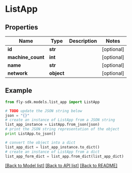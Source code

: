 # ListApp


## Properties
Name | Type | Description | Notes
------------ | ------------- | ------------- | -------------
**id** | **str** |  | [optional] 
**machine_count** | **int** |  | [optional] 
**name** | **str** |  | [optional] 
**network** | **object** |  | [optional] 

## Example

```python
from fly-sdk.models.list_app import ListApp

# TODO update the JSON string below
json = "{}"
# create an instance of ListApp from a JSON string
list_app_instance = ListApp.from_json(json)
# print the JSON string representation of the object
print ListApp.to_json()

# convert the object into a dict
list_app_dict = list_app_instance.to_dict()
# create an instance of ListApp from a dict
list_app_form_dict = list_app.from_dict(list_app_dict)
```
[[Back to Model list]](../README.md#documentation-for-models) [[Back to API list]](../README.md#documentation-for-api-endpoints) [[Back to README]](../README.md)


